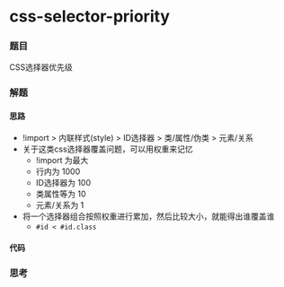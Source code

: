 # css-selector-priority

### 题目

CSS选择器优先级



### 解题

#### 思路

- !import > 内联样式(style) > ID选择器 > 类/属性/伪类 > 元素/关系
- 关于这类css选择器覆盖问题，可以用权重来记忆
  - !import 为最大
  - 行内为 1000
  - ID选择器为 100
  - 类属性等为 10
  - 元素/关系为 1
- 将一个选择器组合按照权重进行累加，然后比较大小，就能得出谁覆盖谁
  - `#id < #id.class`

#### 代码



### 思考